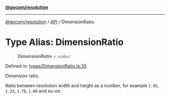 [**@gocom/resolution**](../README.md)

***

[@gocom/resolution](../README.md) / [API](../Public/API.md) / DimensionRatio

# Type Alias: DimensionRatio

> **DimensionRatio** = `number`

Defined in: [types/DimensionRatio.ts:35](https://github.com/gocom/resolution/blob/47a77a7aa9001987f853b33be3a9725bea8f5ab7/src/types/DimensionRatio.ts#L35)

Dimension ratio.

Ratio between resolution width and height as a number, for example
`1.85`, `1.33`, `1.78`, `1.00` and so-on.
